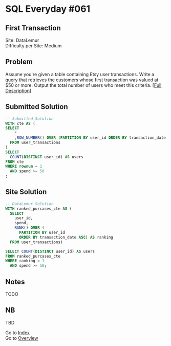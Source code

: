 # SQL Everyday \#061

## First Transaction

Site: DataLemur\
Difficulty per Site: Medium

## Problem

Assume you're given a table containing Etsy user transactions. Write a query that retrieves the customers whose first transaction was valued at $50 or more. Output the total number of users who meet this criteria. [[Full Description](https://datalemur.com/questions/sql-first-transaction)]

## Submitted Solution

```sql
-- Submitted Solution
WITH cte AS (
SELECT
    *
    ,ROW_NUMBER() OVER (PARTITION BY user_id ORDER BY transaction_date ASC) AS rownum
  FROM user_transactions
)
SELECT
  COUNT(DISTINCT user_id) AS users
FROM cte
WHERE rownum = 1
  AND spend >= 50
;
```

## Site Solution

```sql
-- DataLemur Solution 
WITH ranked_purcases_cte AS (
  SELECT 
    user_id, 
    spend, 
    RANK() OVER (
      PARTITION BY user_id 
      ORDER BY transaction_date ASC) AS ranking 
  FROM user_transactions) 

SELECT COUNT(DISTINCT user_id) AS users
FROM ranked_purcases_cte 
WHERE ranking = 1 
  AND spend >= 50;
```

## Notes

TODO

## NB

TBD

Go to [Index](../?tab=readme-ov-file#index)\
Go to [Overview](../?tab=readme-ov-file)
